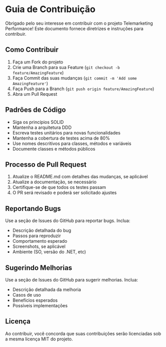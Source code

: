 # Guia de Contribuição

Obrigado pelo seu interesse em contribuir com o projeto Telemarketing Performance! Este documento fornece diretrizes e instruções para contribuir.

## Como Contribuir

1. Faça um Fork do projeto
2. Crie uma Branch para sua Feature (`git checkout -b feature/AmazingFeature`)
3. Faça Commit das suas mudanças (`git commit -m 'Add some AmazingFeature'`)
4. Faça Push para a Branch (`git push origin feature/AmazingFeature`)
5. Abra um Pull Request

## Padrões de Código

- Siga os princípios SOLID
- Mantenha a arquitetura DDD
- Escreva testes unitários para novas funcionalidades
- Mantenha a cobertura de testes acima de 80%
- Use nomes descritivos para classes, métodos e variáveis
- Documente classes e métodos públicos

## Processo de Pull Request

1. Atualize o README.md com detalhes das mudanças, se aplicável
2. Atualize a documentação, se necessário
3. Certifique-se de que todos os testes passam
4. O PR será revisado e poderá ser solicitado ajustes

## Reportando Bugs

Use a seção de Issues do GitHub para reportar bugs. Inclua:

- Descrição detalhada do bug
- Passos para reproduzir
- Comportamento esperado
- Screenshots, se aplicável
- Ambiente (SO, versão do .NET, etc)

## Sugerindo Melhorias

Use a seção de Issues do GitHub para sugerir melhorias. Inclua:

- Descrição detalhada da melhoria
- Casos de uso
- Benefícios esperados
- Possíveis implementações

## Licença

Ao contribuir, você concorda que suas contribuições serão licenciadas sob a mesma licença MIT do projeto. 